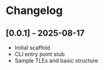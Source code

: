 # Changelog

## [0.0.1] - 2025-08-17
- Initial scaffold
- CLI entry point stub
- Sample TLEs and basic structure
